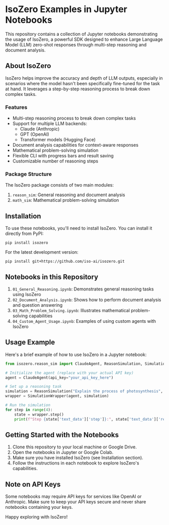 # IsoZero Examples in Jupyter Notebooks

This repository contains a collection of Jupyter notebooks demonstrating the usage of IsoZero, a powerful SDK designed to enhance Large Language Model (LLM) zero-shot responses through multi-step reasoning and document analysis.

## About IsoZero

IsoZero helps improve the accuracy and depth of LLM outputs, especially in scenarios where the model hasn't been specifically fine-tuned for the task at hand. It leverages a step-by-step reasoning process to break down complex tasks.

### Features

* Multi-step reasoning process to break down complex tasks
* Support for multiple LLM backends:
   * Claude (Anthropic)
   * GPT (OpenAI)
   * Transformer models (Hugging Face)
* Document analysis capabilities for context-aware responses
* Mathematical problem-solving simulation
* Flexible CLI with progress bars and result saving
* Customizable number of reasoning steps

### Package Structure

The IsoZero package consists of two main modules:
1. `reason_sim`: General reasoning and document analysis
2. `math_sim`: Mathematical problem-solving simulation

## Installation

To use these notebooks, you'll need to install IsoZero. You can install it directly from PyPI:

```
pip install isozero
```

For the latest development version:

```
pip install git+https://github.com/iso-ai/isozero.git
```

## Notebooks in this Repository

1. `01_General_Reasoning.ipynb`: Demonstrates general reasoning tasks using IsoZero
2. `02_Document_Analysis.ipynb`: Shows how to perform document analysis and question answering
3. `03_Math_Problem_Solving.ipynb`: Illustrates mathematical problem-solving capabilities
4. `04_Custom_Agent_Usage.ipynb`: Examples of using custom agents with IsoZero

## Usage Example

Here's a brief example of how to use IsoZero in a Jupyter notebook:

```python
from isozero.reason_sim import ClaudeAgent, ReasonSimulation, SimulationWrapper

# Initialize the agent (replace with your actual API key)
agent = ClaudeAgent(api_key="your_api_key_here")

# Set up a reasoning task
simulation = ReasonSimulation("Explain the process of photosynthesis", max_steps=4)
wrapper = SimulationWrapper(agent, simulation)

# Run the simulation
for step in range(4):
    state = wrapper.step()
    print(f"Step {state['text_data']['step']}:", state['text_data']['reasoning'][-1])
```

## Getting Started with the Notebooks

1. Clone this repository to your local machine or Google Drive.
2. Open the notebooks in Jupyter or Google Colab.
3. Make sure you have installed IsoZero (see Installation section).
4. Follow the instructions in each notebook to explore IsoZero's capabilities.

## Note on API Keys

Some notebooks may require API keys for services like OpenAI or Anthropic. Make sure to keep your API keys secure and never share notebooks containing your keys.

Happy exploring with IsoZero!

